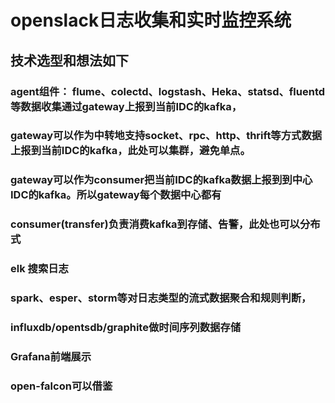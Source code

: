 # openslack日志收集和实时监控系统

## 技术选型和想法如下
### agent组件： flume、colectd、logstash、Heka、statsd、fluentd等数据收集通过gateway上报到当前IDC的kafka，
### gateway可以作为中转地支持socket、rpc、http、thrift等方式数据上报到当前IDC的kafka，此处可以集群，避免单点。
### gateway可以作为consumer把当前IDC的kafka数据上报到到中心IDC的kafka。所以gateway每个数据中心都有
### consumer(transfer)负责消费kafka到存储、告警，此处也可以分布式
###
### elk 搜索日志
### spark、esper、storm等对日志类型的流式数据聚合和规则判断，
### influxdb/opentsdb/graphite做时间序列数据存储
### Grafana前端展示
### open-falcon可以借鉴

